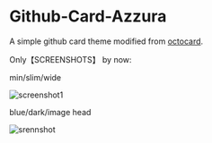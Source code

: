 Github-Card-Azzura
===
A simple github card theme modified from [octocard](https://github.com/zmmbreeze/octocard/).

Only【SCREENSHOTS】 by now:

min/slim/wide

![screenshot1](http://duran.qiniudn.com/media/github-card-blue.png)

blue/dark/image head

![srennshot](http://duran.qiniudn.com/media/github-slim.png)